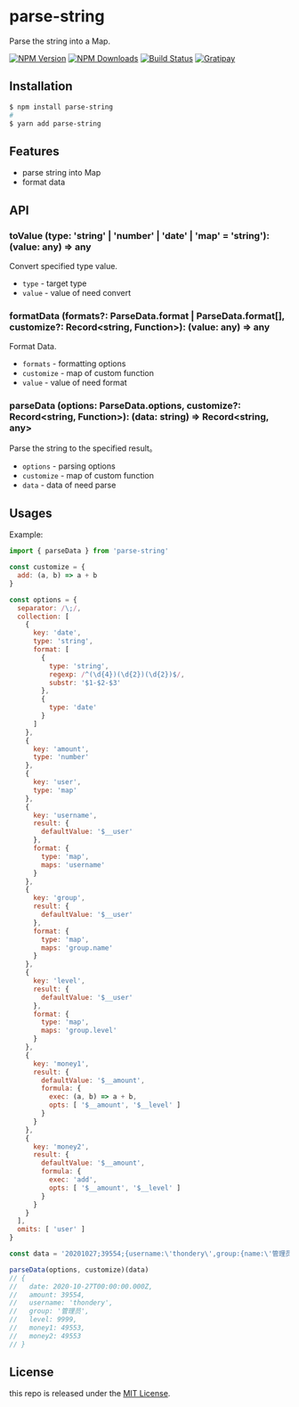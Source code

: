 # parse-string

Parse the string into a Map.

[![NPM Version][npm-image]][npm-url]
[![NPM Downloads][downloads-image]][downloads-url]
[![Build Status][travis-image]][travis-url]
[![Gratipay][licensed-image]][licensed-url]

## Installation

```bash
$ npm install parse-string
#
$ yarn add parse-string
```

## Features

- parse string into Map
- format data

## API

### toValue (type: 'string' | 'number' | 'date' | 'map' = 'string'): (value: any) => any

Convert specified type value.

- `type` - target type
- `value` - value of need convert

### formatData (formats?: ParseData.format | ParseData.format[], customize?: Record<string, Function>): (value: any) => any

Format Data.

- `formats` - formatting options
- `customize` - map of custom function
- `value` - value of need format

### parseData (options: ParseData.options, customize?: Record<string, Function>): (data: string) => Record<string, any>

Parse the string to the specified result。

- `options` - parsing options
- `customize` - map of custom function
- `data` - data of need parse

## Usages

Example:

```js
import { parseData } from 'parse-string'

const customize = {
  add: (a, b) => a + b
}

const options = {
  separator: /\;/,
  collection: [
    {
      key: 'date',
      type: 'string',
      format: [
        {
          type: 'string',
          regexp: /^(\d{4})(\d{2})(\d{2})$/,
          substr: '$1-$2-$3'
        },
        {
          type: 'date'
        }
      ]
    },
    {
      key: 'amount',
      type: 'number'
    },
    {
      key: 'user',
      type: 'map'
    },
    {
      key: 'username',
      result: {
        defaultValue: '$__user'
      },
      format: {
        type: 'map',
        maps: 'username'
      }
    },
    {
      key: 'group',
      result: {
        defaultValue: '$__user'
      },
      format: {
        type: 'map',
        maps: 'group.name'
      }
    },
    {
      key: 'level',
      result: {
        defaultValue: '$__user'
      },
      format: {
        type: 'map',
        maps: 'group.level'
      }
    },
    {
      key: 'money1',
      result: {
        defaultValue: '$__amount',
        formula: {
          exec: (a, b) => a + b,
          opts: [ '$__amount', '$__level' ]
        }
      }
    },
    {
      key: 'money2',
      result: {
        defaultValue: '$__amount',
        formula: {
          exec: 'add',
          opts: [ '$__amount', '$__level' ]
        }
      }
    }
  ],
  omits: [ 'user' ]
}

const data = '20201027;39554;{username:\'thondery\',group:{name:\'管理员\',level:9999}}'

parseData(options, customize)(data)
// { 
//   date: 2020-10-27T00:00:00.000Z,
//   amount: 39554,
//   username: 'thondery',
//   group: '管理员',
//   level: 9999,
//   money1: 49553,
//   money2: 49553 
// }
```


## License

this repo is released under the [MIT License](https://github.com/kenote/parse-string/blob/main/LICENSE).

[npm-image]: https://img.shields.io/npm/v/parse-string.svg
[npm-url]: https://www.npmjs.com/package/parse-string
[downloads-image]: https://img.shields.io/npm/dm/parse-string.svg
[downloads-url]: https://www.npmjs.com/package/parse-string
[travis-image]: https://travis-ci.com/kenote/parse-string.svg?branch=main
[travis-url]: https://travis-ci.com/kenote/parse-string
[licensed-image]: https://img.shields.io/badge/license-MIT-blue.svg
[licensed-url]: https://github.com/kenote/parse-string/blob/master/LICENSE
